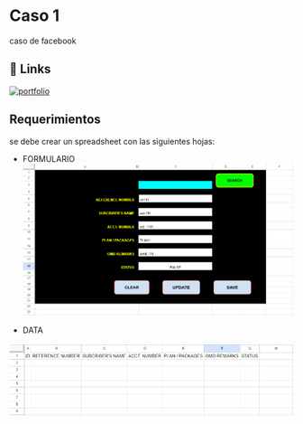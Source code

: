 

# Caso 1

caso de facebook


## 🔗 Links

[![portfolio](https://icons.iconarchive.com/icons/paomedia/small-n-flat/32/social-facebook-icon.png)](https://web.facebook.com/groups/263890439437609/permalink/477066884786629/)


## Requerimientos

se debe crear un spreadsheet con las siguientes hojas:

 - FORMULARIO
![imagen de hoja FORMULARIO](https://github.com/JuanDiazSoto/FB_GAS/blob/main/Casos%20Facebook/caso1/img/formulario.png)

 - DATA

 ![imagen de hoja DATA](https://github.com/JuanDiazSoto/FB_GAS/blob/main/Casos%20Facebook/caso1/img/DATA.png)
